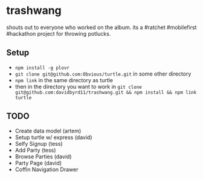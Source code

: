 # trashwang
shouts out to everyone who worked on the album. its a #ratchet #mobilefirst #hackathon project for throwing potlucks.

## Setup
* `npm install -g plovr`
* `git clone git@github.com:Obvious/turtle.git` in some other directory
* `npm link` in the same directory as turtle
* then in the directory you want to work in `git clone git@github.com:davidbyrd11/trashwang.git && npm install && npm link turtle`

## TODO
- Create data model (artem)
- Setup turtle w/ express (david)
- Selfy Signup (tess)
- Add Party (tess)
- Browse Parties (david)
- Party Page (david)
- Coffin Navigation Drawer 
